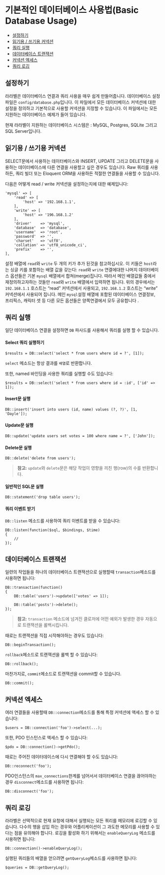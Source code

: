 # 기본적인 데이터베이스 사용법(Basic Database Usage)

- [설정하기](#configuration)
- [읽기용 / 쓰기용 커넥션](#read-write-connections)
- [쿼리 실행](#running-queries)
- [데이터베이스 트랜잭션](#database-transactions)
- [커넥션 엑세스](#accessing-connections)
- [쿼리 로깅](#query-logging)

<a name="configuration"></a>
## 설정하기

라라벨은 데이터베이스 연결과 쿼리 사용을 매우 쉽게 만들어줍니다. 데이터베이스 설정 파일은 `config/database.php`입니다. 이 파일에서 모든 데이터베이스 커넥션에 대한 설정을 정의하고 기본적으로 사용할 커넥션을 지정할 수 있습니다. 이 파일에서는 모든 지원하는 데이터베이스 예제가 들어 있습니다.

현재 라라벨이 지원하는 데이터베이스 시스템은 : MySQL, Postgres, SQLite 그리고 SQL Server입니다.

<!--chak-comment-기본적인 데이터베이스 사용법(Basic Database Usage)-설정하기-->

<a name="read-write-connections"></a>
## 읽기용 / 쓰기용 커넥션

SELECT문에서 사용하는 데이터베이스와 INSERT, UPDATE 그리고 DELETE문을 사용하는 데이터베이스에 다른 연결을 사용할고 싶은 경우도 있습니다. Raw 쿼리를 사용하든, 쿼리 빌더 또는 Eloquent ORM을 사용하든 적절한 연결들을 사용할 수 있습니다. 

다음은 어떻게 read / write 커넥션을 설정하는지에 대한 예제입니다:

	'mysql' => [
		'read' => [
			'host' => '192.168.1.1',
		],
		'write' => [
			'host' => '196.168.1.2'
		],
		'driver'    => 'mysql',
		'database'  => 'database',
		'username'  => 'root',
		'password'  => '',
		'charset'   => 'utf8',
		'collation' => 'utf8_unicode_ci',
		'prefix'    => '',
	],

설정 배열에 `read`와 `write` 두 개의 키가 추가 된것을 참고하십시오. 이 키들은 `host`라는 싱글 키를 포함하는 배열 값을 갖는다: `read`와 `write` 연결에대한 나머지 데이터베이스 옵션들은 기본 `mysql` 배열에서 합쳐(merge)집니다. 따라서 메인 배열값들 중에서 재정의하고자하는 것들만 `read`와 `write` 배열에서 입력하면 됩니다. 위의 경우에서는 `192.168.1.1` 호스트는 “read” 커넥션에서 사용되고, `192.168.1.2` 호스트는 “write” 커넥션에서 사용되어 집니다. 메인 `mysql`설정 배열에 포함된 데이터베이스 연결정보, 프리픽스, 캐릭터 셋 등 다른 모든 옵션들은 양쪽연결에서 모두 공유합니다 .

<!--chak-comment-기본적인 데이터베이스 사용법(Basic Database Usage)-읽기용 / 쓰기용 커넥션-->

<a name="running-queries"></a>
## 쿼리 실행

일단 데이터베이스 연결을 설정하면 `DB` 파사드를 사용해서 쿼리를 실행 할 수 있습니다.

#### Select 쿼리 실행하기

	$results = DB::select('select * from users where id = ?', [1]);

`select` 메소드는 항상 결과를 `배열`로 반환합니다.

또한, named 바인딩을 사용한 쿼리를 실행할 수도 있습니다:

	$results = DB::select('select * from users where id = :id', ['id' => 1]);

#### Insert문 실행

	DB::insert('insert into users (id, name) values (?, ?)', [1, 'Dayle']);

#### Update문 실행

	DB::update('update users set votes = 100 where name = ?', ['John']);

#### Delete문 실행

	DB::delete('delete from users');

> **참고:** `update`와 `delete`문은 해당 작업이 영향을 끼친 행(row)의 수를 반환합니다.

#### 일반적인 SQL문 실행

	DB::statement('drop table users');

#### 쿼리 이벤트 받기

`DB::listen` 메소드를 사용하여 쿼리 이벤트를 받을 수 있습니다:

	DB::listen(function($sql, $bindings, $time)
	{
		//
	});

<!--chak-comment-기본적인 데이터베이스 사용법(Basic Database Usage)-쿼리 실행-->

<a name="database-transactions"></a>
## 데이터베이스 트랜잭션

일련의 작업들을 하나의 데이터베이스 트랜잭션으로 실행할때 `transaction`메소드를 사용하면 됩니다:

	DB::transaction(function()
	{
		DB::table('users')->update(['votes' => 1]);

		DB::table('posts')->delete();
	});

> **참고:** `transaction` 메소드에 넘겨진 클로저에 어떤 예외가 발생한 경우 자동으로 트랜잭션을 롤백시킵니다.

때로는 트랜잭션을 직접 시작해야하는 경우도 있습니다:

	DB::beginTransaction();

`rollback`메소드로 트랜잭션을 롤백 할 수 있습니다:

	DB::rollback();

마찬가지로, `commit`메소드로 트랜잭션을 commit할 수 있습니다.

	DB::commit();

<!--chak-comment-기본적인 데이터베이스 사용법(Basic Database Usage)-데이터베이스 트랜잭션-->

<a name="accessing-connections"></a>
## 커넥션 엑세스

여러 연결들을 사용할때 `DB::connection`메소드를 통해 특정 커넥션에 액세스 할 수 있습니다:

	$users = DB::connection('foo')->select(...);

또한, PDO 인스턴스로 액세스 할 수 있습니다:

	$pdo = DB::connection()->getPdo();

때로는 주어진 데이터데이스에 다시 연결해야 할 수도 있습니다:

	DB::reconnect('foo');

PDO인스턴스의 `max_connections`한계를 넘어서서 데이터베이스 연결을 끊어야하는경우 `disconnect`메소드를 사용하면 됩니다:

	DB::disconnect('foo');

<!--chak-comment-기본적인 데이터베이스 사용법(Basic Database Usage)-커넥션 엑세스-->

<a name="query-logging"></a>
## 쿼리 로깅

라라벨은 선택적으로 현재 요청에 대해서 실행되는 모든 쿼리를 메모리에 로깅할 수 있습니다. 다수의 행을 삽입 하는 경우와 어플리케이션이 그 과도한 메모리를 사용할 수 있다는 점을 유의해야 합니다. 로깅을 활성화 하기 위해서는 `enableQueryLog` 메소드를 사용하면 됩니다:

	DB::connection()->enableQueryLog();

실행된 쿼리들의 배열을 얻으려면 `getQueryLog`메소드를 사용하면 됩니다:

	$queries = DB::getQueryLog();

<!--chak-comment-기본적인 데이터베이스 사용법(Basic Database Usage)-쿼리 로깅-->
